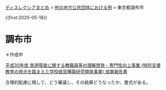 <p class="breadcrumbs"><a href="../index.md">ディスレクシアまとめ</a> > <a href="index.md">他の地方公共団体における例</a> > 東京都調布市

{{first:2020-05-18}}

# 調布市
＊作成中

[平成30年度 発達障害に関する教職員等の理解啓発・専門性向上事業 (特別支援教育の視点を踏まえた学校経営構築研究開発事業) 成果報告書](https://www.mext.go.jp/component/a_menu/education/micro_detail/__icsFiles/afieldfile/2019/09/25/1420808_06_1.pdf#search=%27調布市+特別支援教育+合理的配慮%27)

合理的配慮に関して、どう審議し、その結果どうなったか、書式がある。
